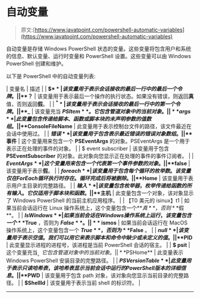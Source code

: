 # 自动变量

> 原文:[https://www.javatpoint.com/powershell-automatic-variables](https://www.javatpoint.com/powershell-automatic-variables)

自动变量是存储 Windows PowerShell 状态的变量。这些变量将包含用户和系统的信息、默认变量、运行时变量和 PowerShell 设置。这些变量可以由 Windows PowerShell 创建和维护。

以下是 PowerShell 中的自动变量列表:

| 变量名 | 描述 |
| **$$** | 该变量用于表示会话接收的最后一行中的最后一个令牌。 |
| **$？** | 该变量用于表示最后一个操作的执行状态。如果没有错误，则返回**真**值，否则返回**假**。 |
| **$^** | 该变量用于表示会话接收的最后一行中的第一个令牌。 |
| **$_** | 该变量充当 **$PSItem** 。它包含管道对象中的当前对象。 |
| **args** | 此变量包含传递给脚本、函数或脚本块的未声明参数的值数组。 |
| **$ConsoleFileName** | 此变量用于表示控制台文件的路径，该文件最近在会话中使用过。 |
| **$错误** | 该变量用于包含表示最近错误的错误对象数组。 |
| **$事件** | 这个变量用来包含一个 **PSEventArgs** 的对象。PSEventArgs 是一个用于表示正在处理的事件的对象。 |
| $ event subscriber | 该变量用于包含 **PSEventSubscriber** 的对象。此对象向您显示正在处理的事件的事件订阅者。 |
| **$EventArgs** | 这个变量用来包含一个代表第一个事件参数的对象。 |
| **$false** | 该变量用于表示**假**。 |
| **$foreach** | 该变量用于包含每个循环的枚举数。该变量仅在 ForEach 循环执行时存在。循环完成后将被删除。 |
| **$Home** | 该变量用于表示用户主目录的完整路径。 |
| **$输入** | 该变量包含枚举器，枚举传递给函数的所有输入。它仅适用于脚本块和函数。 |
| **$主机** | 此变量包含一个对象，该对象显示了 Windows PowerShell 的当前主机应用程序。 |
| 【T0 美元的 isinux】t1 | 如果当前会话运行在 Linux 操作系统上，这个变量包含一个**$真**，否则**$假**。 |
| **$IsWindows** | 如果当前会话在 Windows 操作系统上运行，该变量包含一个 **$True** ，否则为 **$False** 。 |
| **$ ismos** | 如果当前会话运行在 MacOS 操作系统上，这个变量包含一个 **$True** ，否则为 **$False** 。 |
| **$null** | 该变量用于表示空值。我们可以用它来表示脚本和命令中缺少或未定义的值。 |
| **$PID** | 此变量显示进程的进程号，该进程是当前 PowerShell 会话的宿主。 |
| **$ psit** | 这个变量充当$_。它包含管道对象中的当前对象。 |
| **$PSHome** | 此变量表示 Windows PowerShell 安装目录的完整路径。 |
| **$PSVersionTable** | 此变量用于表示只读哈希表，该哈希表显示当前会话中运行的 PowerShell 版本的详细信息。 |
| **$PWD** | 该变量用于包含 path 对象，该对象向您显示当前目录的完整路径。 |
| **$ShellId** | 该变量用于表示当前 shell 的标识符。 |

* * *